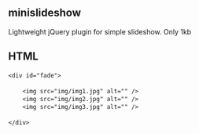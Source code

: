 ## minislideshow

Lightweight jQuery plugin for simple slideshow. Only 1kb



## HTML

	<div id="fade">

		<img src="img/img1.jpg" alt="" />
		<img src="img/img2.jpg" alt="" />
		<img src="img/img3.jpg" alt="" />
		
	</div>


